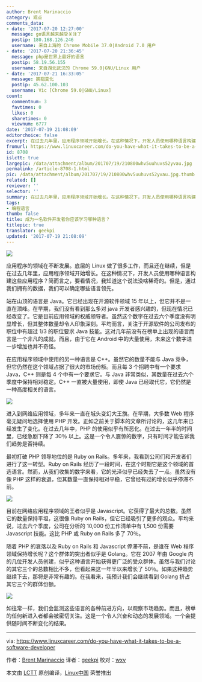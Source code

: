 ```yaml
---
author: Brent Marinaccio
category: 观点
comments_data:
- date: '2017-07-20 12:27:00'
  message: go语言越来越受关注了
  postip: 180.168.126.246
  username: 来自上海的 Chrome Mobile 37.0|Android 7.0 用户
- date: '2017-07-20 21:36:45'
  message: php是世界上最好的语言
  postip: 58.19.56.155
  username: 来自湖北武汉的 Chrome 59.0|GNU/Linux 用户
- date: '2017-07-21 16:33:05'
  message: 拥抱变化
  postip: 45.62.100.103
  username: Vic [Chrome 59.0|GNU/Linux]
count:
  commentnum: 3
  favtimes: 0
  likes: 0
  sharetimes: 0
  viewnum: 6777
date: '2017-07-19 21:08:09'
editorchoice: false
excerpt: 在过去几年里，应用程序领域开始增长。在这种情况下，开发人员使用哪种语言构建这些应用程序？简而言之，要看情况，我知道这个说法没啥稀奇的。但是，通过我们拥有的数据，我们可以确定哪些语言领先。
fromurl: https://www.linuxcareer.com/do-you-have-what-it-takes-to-be-a-software-developer
id: 8708
islctt: true
largepic: /data/attachment/album/201707/19/210800whv5uuhuvs52yvau.jpg
permalink: /article-8708-1.html
pic: /data/attachment/album/201707/19/210800whv5uuhuvs52yvau.jpg.thumb.jpg
related: []
reviewer: ''
selector: ''
summary: 在过去几年里，应用程序领域开始增长。在这种情况下，开发人员使用哪种语言构建这些应用程序？简而言之，要看情况，我知道这个说法没啥稀奇的。但是，通过我们拥有的数据，我们可以确定哪些语言领先。
tags:
- 编程语言
thumb: false
title: 成为一名软件开发者你应该学习哪种语言？
titlepic: true
translator: geekpi
updated: '2017-07-19 21:08:09'
---
```


![](/data/attachment/album/201707/19/210800whv5uuhuvs52yvau.jpg)


应用程序的领域在不断发展。底层的 Linux 做了很多工作，而且还在继续，但是在过去几年里，应用程序领域开始增长。在这种情况下，开发人员使用哪种语言构建这些应用程序？简而言之，要看情况，我知道这个说法没啥稀奇的。但是，通过我们拥有的数据，我们可以确定哪些语言领先。


站在山顶的语言是 Java。它已经出现在开源软件领域 15 年以上，但它并不是一直在顶峰。在早期，我们没有看到那么多对 java 开发者感兴趣的，但现在情况已经改变了。它是目前应用领域的权威领导者。虽然这个数字在过去六个季度没有明显增长，但其整体数量却令人印象深刻。平均而言，关注于开源软件的公司发布的职位中有超过 1/3 的职位要求 Java 技能。这对几年前没有在榜单上出现的语言而言是一个非凡的成就。而且，由于它在 Android 中的大量使用，未来这个数字进一步增加也并不奇怪。


在应用程序领域中使用的另一种语言是 C++。虽然它的数量不能与 Java 竞争，但它仍然在这个领域占据了很大的市场份额。而且每 3 个招聘中有一个要求 Java，C++ 则是每 4 个中有一个要求它。与 Java 非常类似，其数量在过去六个季度中保持相对稳定。C++ 一直被大量使用，即使 Java 已经取代它，它仍然是一种高度相关的语言。


![](/data/attachment/album/201707/19/210516nhtjjlf6itwjigii.jpg)


进入到网络应用领域，多年来一直在城头变幻大王旗。在早期，大多数 Web 程序毫无疑问地选择使用 PHP 开发。正如之前关于脚本的文章所讨论的，这几年来已经发生了变化。在过去几年中，PHP 的使用似乎有所恶化。在过去一年半的时间里，已经急剧下降了 30％ 以上。这是一个令人震惊的数字，只有时间才能告诉我们趋势是否持续。


最初打破 PHP 领导地位的是 Ruby on Rails。多年来，我看到公司们和开发者们进行了这一转型。Ruby on Rails 经历了一段时间，在这个时期它是这个领域的首选语言。然而，从我们收集的数字来看，它的光泽似乎已经失去了一点。虽然没有像 PHP 这样的衰退，但其数量一直保持相对平稳，它曾经有过的增长似乎停滞不前。


![](/data/attachment/album/201707/19/210549jkxi79xmciu8m2o8.jpg)


目前在网络应用程序领域的王者似乎是 Javascript。它获得了最大的总数。虽然它的数量保持平坦，这很像 Ruby on Rails，但它已经吸引了更多的观众。平均来说，过去六个季度，公司在分析的 10,000 份工作清单中有 1,500 份需要 Javascript 技能。这比 PHP 或 Ruby on Rails 多了 70％。


随着 PHP 的衰落以及 Ruby on Rails 和 Javascript 停滞不前，是谁在 Web 程序领域保持增长呢？这个群体的突出者似乎是 Golang。它在 2007 年由 Google 内的几位开发人员创建，似乎这种语言开始获得更广泛的受众群体。虽然与我们讨论的其它三个的总数相比不多，但看起来这一年半以来增长了 50％。如果这种趋势继续下去，那将是非常有趣的。在我看来，我预计我们会继续看到 Golang 挤占 其它三个的群体份额。


![](/data/attachment/album/201707/19/210622uduzdsvo5bubuo88.jpg)


如往常一样，我们会监测这些语言的各种前进方向，以观察市场趋势。而且，榜单的任何新进入者都会被密切关注。这是一个令人兴奋和动态的发展领域。一个会提供随时间不断变化的结果。




---


via: <https://www.linuxcareer.com/do-you-have-what-it-takes-to-be-a-software-developer>


作者：[Brent Marinaccio](https://www.linuxcareer.com/do-you-have-what-it-takes-to-be-a-software-developer) 译者：[geekpi](https://github.com/geekpi) 校对：[wxy](https://github.com/wxy)


本文由 [LCTT](https://github.com/LCTT/TranslateProject) 原创编译，[Linux中国](https://linux.cn/) 荣誉推出